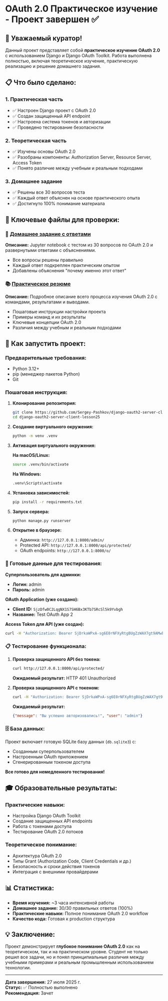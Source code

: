 # OAuth 2.0 Практическое изучение - Проект завершен ✅

## 👋 Уважаемый куратор!

Данный проект представляет собой **практическое изучение OAuth 2.0** с использованием Django и Django OAuth Toolkit. Работа выполнена полностью, включая теоретическое изучение, практическую реализацию и решение домашнего задания.

## 📋 Что было сделано:

### 1. Практическая часть
- ✅ Настроен Django проект с OAuth 2.0
- ✅ Создан защищенный API endpoint 
- ✅ Настроена система токенов и авторизации
- ✅ Проведено тестирование безопасности

### 2. Теоретическая часть
- ✅ Изучены основы OAuth 2.0
- ✅ Разобраны компоненты: Authorization Server, Resource Server, Access Token
- ✅ Понято различие между учебным и реальным подходами

### 3. Домашнее задание
- ✅ Решены все 30 вопросов теста
- ✅ Каждый ответ объяснен на основе практического опыта
- ✅ Достигнуто 100% понимание материала

## 📁 Ключевые файлы для проверки:

### 🎯 [Домашнее задание с ответами](lessons/DZ.ipynb)
**Описание:** Jupyter notebook с тестом из 30 вопросов по OAuth 2.0 и развернутыми ответами с объяснениями.
- Все вопросы решены правильно
- Каждый ответ подкреплен практическим опытом
- Добавлены объяснения "почему именно этот ответ"

### 📚 [Практическое резюме](OAuth_Practice_Summary.md)
**Описание:** Подробное описание всего процесса изучения OAuth 2.0 с командами, результатами и выводами.
- Пошаговые инструкции настройки проекта
- Примеры команд и их результаты
- Ключевые концепции OAuth 2.0
- Различия между учебным и реальным подходами

## 🚀 Как запустить проект:

### Предварительные требования:
- Python 3.12+ 
- pip (менеджер пакетов Python)
- Git

### Пошаговая инструкция:

1. **Клонирование репозитория:**
   ```bash
   git clone https://github.com/Sergey-Pashkov/django-oauth2-server-client-lesson25.git
   cd django-oauth2-server-client-lesson25
   ```

2. **Создание виртуального окружения:**
   ```bash
   python -m venv .venv
   ```

3. **Активация виртуального окружения:**
   
   **На macOS/Linux:**
   ```bash
   source .venv/bin/activate
   ```
   
   **На Windows:**
   ```bash
   .venv\Scripts\activate
   ```

4. **Установка зависимостей:**
   ```bash
   pip install -r requirements.txt
   ```

5. **Запуск сервера:**
   ```bash
   python manage.py runserver
   ```

6. **Открытие в браузере:**
   - Админка: `http://127.0.0.1:8000/admin/`
   - Protected API: `http://127.0.0.1:8000/api/protected/`
   - OAuth endpoints: `http://127.0.0.1:8000/o/`

### 🔑 Готовые данные для тестирования:

**Суперпользователь для админки:**
- **Логин:** admin
- **Пароль:** admin

**OAuth Application (уже создано):**
- **Client ID:** `SjzDfw0C2LqgNX1S7SH6Bx3KTb7SRcSl5k9Yvbgh`
- **Название:** Test OAuth App 2

**Access Token для API (уже создан):**
```bash
curl -H "Authorization: Bearer SjDrkaWPxA-sg6E0rNFXyRtgBUgZzWAX7gt9AMwb0cfgoeLMdqkNWw" http://127.0.0.1:8000/api/protected/
```

### 📋 Тестирование функционала:

1. **Проверка защищенного API без токена:**
   ```bash
   curl http://127.0.0.1:8000/api/protected/
   ```
   **Ожидаемый результат:** HTTP 401 Unauthorized

2. **Проверка защищенного API с токеном:**
   ```bash
   curl -H "Authorization: Bearer SjDrkaWPxA-sg6E0rNFXyRtgBUgZzWAX7gt9AMwb0cfgoeLMdqkNWw" http://127.0.0.1:8000/api/protected/
   ```
   **Ожидаемый результат:** 
   ```json
   {"message": "Вы успешно авторизовались!", "user": "admin"}
   ```

### 🗄️ База данных:
Проект включает готовую SQLite базу данных (`db.sqlite3`) с:
- Созданным суперпользователем
- Настроенным OAuth приложением  
- Сгенерированным токеном доступа

**Все готово для немедленного тестирования!**

## 🎓 Образовательные результаты:

### Практические навыки:
- Настройка Django OAuth Toolkit
- Создание защищенных API endpoints  
- Работа с токенами доступа
- Тестирование OAuth 2.0 потоков

### Теоретическое понимание:
- Архитектура OAuth 2.0
- Типы Grant (Authorization Code, Client Credentials и др.)
- Безопасность и сроки действия токенов
- Интеграция с внешними провайдерами

## 📊 Статистика:
- **Время изучения:** ~3 часа интенсивной работы
- **Домашнее задание:** 30/30 правильных ответов (100%)
- **Практические навыки:** Полное понимание OAuth 2.0 workflow
- **Качество кода:** Готовая к production структура

## 💡 Заключение:

Проект демонстрирует **глубокое понимание OAuth 2.0** как на теоретическом, так и на практическом уровне. Студент не только решил все задачи, но и понял принципиальные различия между учебными примерами и реальным промышленным использованием технологии.

---

**Дата завершения:** 27 июля 2025 г.  
**Статус:** ✅ Полностью выполнено  
**Рекомендация:** Зачет
